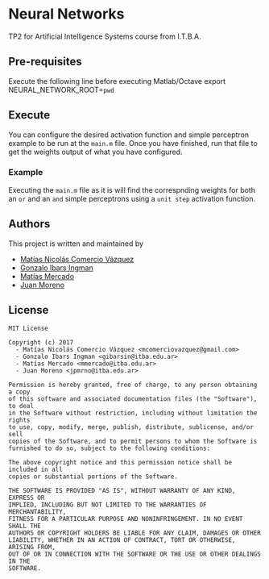 # Neural Networks
TP2 for Artificial Intelligence Systems course from I.T.B.A.

## Pre-requisites
Execute the following line before executing Matlab/Octave
    export NEURAL_NETWORK_ROOT=`pwd`

## Execute
You can configure the desired activation function and simple perceptron
 example to be run at the `main.m` file.
Once you have finished, run that file to get the weights output of what
you have configured.

### Example
Executing the `main.m` file as it is will find the correspnding weights
 for both an `or` and an `and` simple perceptrons using a `unit step`
 activation function.

## Authors
This project is written and maintained by

- [Matías Nicolás Comercio Vázquez](https://github.com/MatiasComercio)
- [Gonzalo Ibars Ingman](https://github.com/gibarsin)
- [Matías Mercado](https://github.com/MatiasMercado)
- [Juan Moreno](https://github.com/jpmrno)

## License
    MIT License

    Copyright (c) 2017
      - Matías Nicolás Comercio Vázquez <mcomerciovazquez@gmail.com>
      - Gonzalo Ibars Ingman <gibarsin@itba.edu.ar>
      - Matías Mercado <mmercado@itba.edu.ar>
      - Juan Moreno <jpmrno@itba.edu.ar>

    Permission is hereby granted, free of charge, to any person obtaining a copy
    of this software and associated documentation files (the "Software"), to deal
    in the Software without restriction, including without limitation the rights
    to use, copy, modify, merge, publish, distribute, sublicense, and/or sell
    copies of the Software, and to permit persons to whom the Software is
    furnished to do so, subject to the following conditions:

    The above copyright notice and this permission notice shall be included in all
    copies or substantial portions of the Software.

    THE SOFTWARE IS PROVIDED "AS IS", WITHOUT WARRANTY OF ANY KIND, EXPRESS OR
    IMPLIED, INCLUDING BUT NOT LIMITED TO THE WARRANTIES OF MERCHANTABILITY,
    FITNESS FOR A PARTICULAR PURPOSE AND NONINFRINGEMENT. IN NO EVENT SHALL THE
    AUTHORS OR COPYRIGHT HOLDERS BE LIABLE FOR ANY CLAIM, DAMAGES OR OTHER
    LIABILITY, WHETHER IN AN ACTION OF CONTRACT, TORT OR OTHERWISE, ARISING FROM,
    OUT OF OR IN CONNECTION WITH THE SOFTWARE OR THE USE OR OTHER DEALINGS IN THE
    SOFTWARE.
